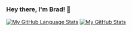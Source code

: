 ### Hey there, I'm Brad! 👋

[![My GitHub Language Stats](https://github-readme-stats.vercel.app/api/top-langs/?username=bradwj&langs_count=6&layout=compact&hide=HTML,SCSS,CSS,Less&theme=tokyonight)]()
[![My GitHub Stats](https://github-readme-stats.vercel.app/api/?username=bradwj&count_private=true&theme=tokyonight&showicons=true)]()


<!--
**bradwj/bradwj** is a ✨ _special_ ✨ repository because its `README.md` (this file) appears on your GitHub profile.

Here are some ideas to get you started:

- 🔭 I’m currently working on ...
- 🌱 I’m currently learning ...
- 👯 I’m looking to collaborate on ...
- 🤔 I’m looking for help with ...
- 💬 Ask me about ...
- 📫 How to reach me: ...
- 😄 Pronouns: ...
- ⚡ Fun fact: ...
-->

